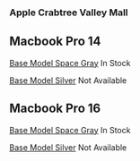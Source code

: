 ### Apple Crabtree Valley Mall

## Macbook Pro 14

[Base Model Space Gray](https://www.apple.com/shop/buy-mac/macbook-pro/14-inch-space-gray-8-core-cpu-14-core-gpu-512gb#) In Stock

[Base Model Silver](https://www.apple.com/shop/buy-mac/macbook-pro/14-inch-silver-8-core-cpu-14-core-gpu-512gb#) Not Available

## Macbook Pro 16

[Base Model Space Gray](https://www.apple.com/shop/buy-mac/macbook-pro/16-inch-space-gray-10-core-cpu-16-core-gpu-512gb#) In Stock

[Base Model Silver](https://www.apple.com/shop/buy-mac/macbook-pro/16-inch-silver-10-core-cpu-16-core-gpu-512gb#) Not Available
